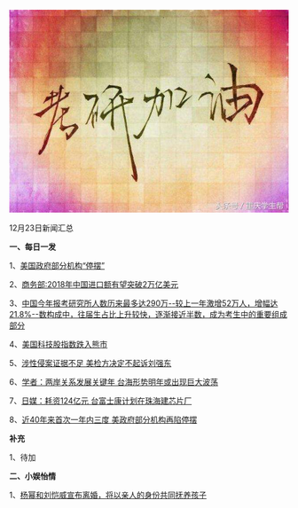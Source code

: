    ![12_01](.\12_23.jpg)

12月23日新闻汇总

**一、每日一发**

1、[美国政府部分机构“停摆”](http://paper.people.com.cn/rmrb/html/2018-12/23/nw.D110000renmrb_20181223_6-03.htm)

2、[商务部:2018年中国进口额有望突破2万亿美元](https://news.163.com/18/1222/17/E3L6N9150001875N.html)

3、[中国今年报考研究所人数历来最多达290万--较上一年激增52万人，增幅达21.8%--数构成中，往届生占比上升较快，逐渐接近半数，成为考生中的重要组成部分](https://www.zaobao.com/news/china/story20181223-917990)

4、[美国科技股指数跌入熊市](https://www.zaobao.com/finance/world/story20181223-918044)

5、[涉性侵案证据不足 美检方决定不起诉刘强东](https://www.zaobao.com/news/china/story20181223-917987)

6、[学者：两岸关系发展关键年 台海形势明年或出现巨大波荡](https://www.zaobao.com/news/china/story20181223-917988)

7、[日媒：耗资124亿元 台富士康计划在珠海建芯片厂](https://www.zaobao.com/news/china/story20181223-917992)

8、[近40年来首次一年内三度 美政府部分机构再陷停摆](https://www.zaobao.com/news/world/story20181223-917994)



**补充**

1、待加



**二、小娱怡情**

1、[杨幂和刘恺威宣布离婚，将以亲人的身份共同抚养孩子](http://ent.ifeng.com/a/20181222/43155968_0.shtml)